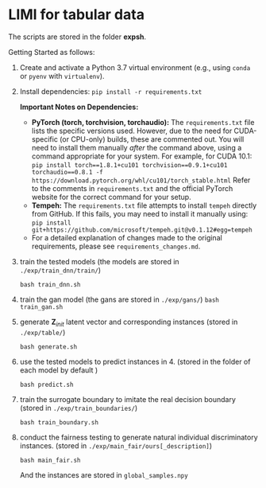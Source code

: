 # LIMI for tabular data
The scripts are stored in the folder **expsh**. 

Getting Started as follows:

1. Create and activate a Python 3.7 virtual environment (e.g., using `conda` or `pyenv` with `virtualenv`).
2. Install dependencies:
   `pip install -r requirements.txt`

   **Important Notes on Dependencies:**
    *   **PyTorch (torch, torchvision, torchaudio):** The `requirements.txt` file lists the specific versions used. However, due to the need for CUDA-specific (or CPU-only) builds, these are commented out. You will need to install them manually *after* the command above, using a command appropriate for your system. For example, for CUDA 10.1:
        `pip install torch==1.8.1+cu101 torchvision==0.9.1+cu101 torchaudio==0.8.1 -f https://download.pytorch.org/whl/cu101/torch_stable.html`
        Refer to the comments in `requirements.txt` and the official PyTorch website for the correct command for your setup.
    *   **Tempeh:** The `requirements.txt` file attempts to install `tempeh` directly from GitHub. If this fails, you may need to install it manually using:
        `pip install git+https://github.com/microsoft/tempeh.git@v0.1.12#egg=tempeh`
    *   For a detailed explanation of changes made to the original requirements, please see `requirements_changes.md`.

2. train the tested models (the models are stored in `./exp/train_dnn/train/`)

    `bash train_dnn.sh`

3. train the gan model (the gans are stored in `./exp/gans/`)
    `bash train_gan.sh`

4. generate $\mathbf{Z}_{init}$ latent vector and corresponding instances (stored in `./exp/table/`)

    `bash generate.sh`

5. use the tested models to predict instances in 4. (stored in the folder of each model by default )

   `bash predict.sh`

6. train the surrogate boundary to imitate the real decision boundary (stored in `./exp/train_boundaries/`)

   `bash train_boundary.sh`

7. conduct the fairness testing to generate natural individual discriminatory instances. (stored in `./exp/main_fair/ours[_description]`)

   `bash main_fair.sh`

   And the instances are stored in  `global_samples.npy`